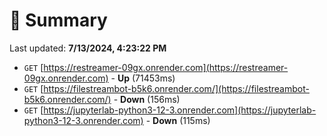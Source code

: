 # 📖 Summary
Last updated: **7/13/2024, 4:23:22 PM**

- `GET` [https://restreamer-09gx.onrender.com](https://restreamer-09gx.onrender.com) - **Up** (71453ms)
- `GET` [https://filestreambot-b5k6.onrender.com/](https://filestreambot-b5k6.onrender.com/) - **Down** (156ms)
- `GET` [https://jupyterlab-python3-12-3.onrender.com](https://jupyterlab-python3-12-3.onrender.com) - **Down** (115ms)
